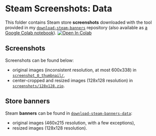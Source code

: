 # Steam Screenshots: Data

This folder contains Steam store **screenshots** downloaded with the tool provided in my [`download-steam-banners`](https://github.com/woctezuma/download-steam-banners) repository (also available as [a Google Colab notebook][download_steam_banners]).
[![Open In Colab][colab-badge]][download_steam_banners]

## Screenshots

Screenshots can be found below:
-   original images (inconsistent resolution, at most 600x338) in [`screenshot_0_thumbnail/`](screenshot_0_thumbnail/),
-   center-cropped and resized images (128x128 resolution) in [`screenshots/128x128.zip`](https://drive.google.com/open?id=1YLhdwgnhyP-eC4gHOmTsmuiUSr0XN5XJ).

## Store banners

Steam **banners** can be found in [`download-steam-banners-data`](https://github.com/woctezuma/download-steam-banners-data):
-   original images (460x215 resolution, with a few exceptions),
-   resized images (128x128 resolution).

<!-- Definitions -->

[download_steam_banners]: <https://colab.research.google.com/github/woctezuma/google-colab/blob/master/download_steam_banners.ipynb>

[colab-badge]: <https://colab.research.google.com/assets/colab-badge.svg>
